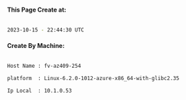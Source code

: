 
   
#### This Page Create at:

```bash

2023-10-15 - 22:44:30 UTC

```

#### Create By Machine:

```bash

Host Name : fv-az409-254

platform  : Linux-6.2.0-1012-azure-x86_64-with-glibc2.35

Ip Local  : 10.1.0.53

```

